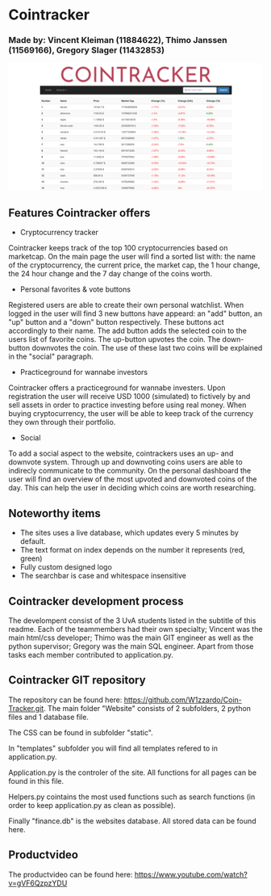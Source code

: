 
# Cointracker 
### Made by: Vincent Kleiman (11884622), Thimo Janssen (11569166), Gregory Slager (11432853)
                

![foto](docs/cointracker.png)

## Features Cointracker offers

- Cryptocurrency tracker

Cointracker keeps track of the top 100 cryptocurrencies based on marketcap. On the main page the user will find a sorted list with: the name of the cryptocurrency, the current price, the market cap, the 1 hour change, the 24 hour change and the 7 day change of the coins worth. 

- Personal favorites & vote buttons

Registered users are able to create their own personal watchlist. When logged in the user will find 3 new buttons have appeard: an "add" button, an "up" button and a "down" button respectively. These buttons act accordingly to their name. The add button adds the selected coin to the users list of favorite coins. The up-button upvotes the coin. The down-button downvotes the coin. The use of these last two coins will be explained in the "social" paragraph. 

- Practiceground for wannabe investors

Cointracker offers a practiceground for wannabe investers. Upon registration the user will receive USD 1000 (simulated) to fictively by and sell assets in order to practice investing before using real money. When buying cryptocurrency, the user will be able to keep track of the currency they own through their portfolio.

- Social 

To add a social aspect to the website, cointrackers uses an up- and downvote system. Through up and downvoting coins users are able to indirecly communicate to the community. On the personal dashboard the user will find an overview of the most upvoted and downvoted coins of the day. This can help the user in deciding which coins are worth researching.

## Noteworthy items

- The sites uses a live database, which updates every 5 minutes by default.
- The text format on index depends on the number it represents (red, green)
- Fully custom designed logo
- The searchbar is case and whitespace insensitive

## Cointracker development process

The develompent consist of the 3 UvA students listed in the subtitle of this readme. Each of the teammembers had their own specialty; Vincent was the main html/css developer; Thimo was the main GIT engineer as well as the python supervisor; Gregory was the main SQL engineer. Apart from those tasks each member contributed to application.py. 

## Cointracker GIT repository

The repository can be found here: https://github.com/W1zzardo/Coin-Tracker.git.
The main folder "Website" consists of 2 subfolders, 2 python files and 1 database file. 

The CSS can be found in subfolder "static". 

In "templates" subfolder you will find all templates refered to in application.py. 

Application.py is the controler of the site.
All functions for all pages can be found in this file. 

Helpers.py cointains the most used functions such as search functions (in order to keep application.py as clean as possible).

Finally "finance.db" is the websites database. All stored data can be found here. 

## Productvideo

The productvideo can be found here: https://www.youtube.com/watch?v=gVF6QzpzYDU